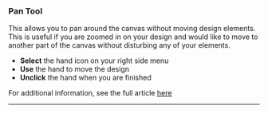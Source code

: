 ### Pan Tool

This allows you to pan around the canvas without moving design elements. This is useful if you are zoomed in on your design and would like to move to another part of the canvas without disturbing any of your elements. 

  * **Select** the hand icon on your right side menu 
  * **Use** the hand to move the design
  * **Unclick** the hand when you are finished

For additional information, see the full article [here](https://support.optisigns.com/hc/en-us/articles/41432385864595)

---
